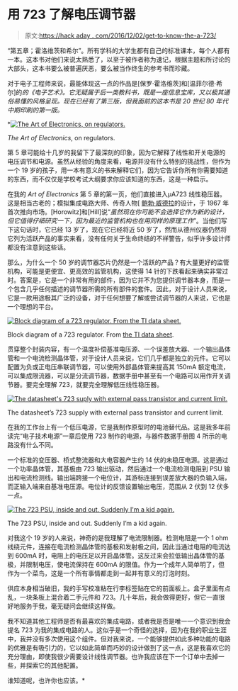 # 用 723 了解电压调节器

> 原文:[https://hack aday . com/2016/12/02/get-to-know-the-a-723/](https://hackaday.com/2016/12/02/get-to-know-voltage-regulators-with-a-723/)

“第五章；霍洛维茨和希尔”。所有学科的大学生都有自己的标准课本，每个人都有一本。这本书对他们来说太熟悉了，以至于被作者称为速记，根据主题和所讨论的大部头，这本书要么被普遍厌恶，要么被当作终生的参考书而珍藏。

对于电子工程师来说，最能体现这一点的作品是[保罗·霍洛维茨]和[温菲尔德·希尔]的[](http://artofelectronics.net/)*的《电子艺术》。它无疑属于后一类教科书，既是一座信息宝库，又以极其通俗易懂的风格呈现。现在已经有了第三版，但我面前的这本书是 20 世纪 80 年代中期印刷的第一版。*

*[![The Art of Electronics, on regulators.](../Images/d302be874cd8be768640daaab8ce18a8.png)](https://hackaday.com/wp-content/uploads/2016/10/art-of-electronics-ch51.jpg)

*The Art of Electronics*, on regulators.

第 5 章可能给十几岁的我留下了最深刻的印象，因为它解释了线性和开关电源的电压调节和电源。虽然从经验的角度来看，电源并没有什么特别的挑战性，但作为一个 19 岁的孩子，用一本有意义的书来解释它们，因为它告诉你所有你需要知道的东西，而不仅仅是学校考试大纲要求你应该知道的东西，这是一种启示。

在我的 *Art of Electronics* 第 5 章的第一页，他们直接进入μA723 线性稳压器。这是相当古老的；模拟集成电路大师、传奇人物[ [鲍勃·威德拉](https://en.wikipedia.org/wiki/Bob_Widlar)的设计，于 1967 年首次推向市场。[Horowitz]和[Hill]说“*虽然现在你可能不会选择它作为新的设计，但它值得仔细研究一下，因为最近的监管机构也在用同样的原理工作*”。当他们写下这句话时，它已经 13 岁了，现在它已经将近 50 岁了，然而从德州仪器仍然将它列为活跃产品的事实来看，没有任何关于生命终结的不祥警告，似乎许多设计师都没有注意到这些话。

那么，为什么一个 50 岁的调节器芯片仍然是一个活跃的产品？有大量更好的监管机构，可能是更便宜、更高效的监管机构，这使得 14 针的下跌看起来确实非常过时。答案是，它是一个非常有用的部件，因为它并不为您提供调节器本身，而是一个包含几乎任何描述的调节器所需的所有部件的套件。因此，对于设计人员来说，它是一款用途极其广泛的设备，对于任何想要了解或尝试调节器的人来说，它也是一个理想的平台。

[![Block diagram of a 723 regulator. From the TI data sheet.](../Images/8ce3fae7c9a2a257f52a5decee203738.png)](https://hackaday.com/wp-content/uploads/2016/10/723-block-diagram.jpg)

Block diagram of a 723 regulator. From [the TI data sheet](http://www.ti.com/lit/gpn/ua723).

贯穿整个封装内容，有一个温度补偿基准电压源、一个误差放大器、一个输出晶体管和一个电流检测晶体管，对于设计人员来说，它们几乎都是独立的元件。它可以配置为负或正电压串联调节器，可以使用外部晶体管来提高其 150mA 额定电流，可以集成限流器，可以是分流调节器，数据手册中甚至有一个电路可以用作开关调节器。要完全理解 723，就要完全理解低压线性稳压器。

[![The datasheet's 723 suply with external pass transistor and current limit.](../Images/5d6b99910bca5fb1cad5604a9ded4709.png)](https://hackaday.com/wp-content/uploads/2016/10/723-circuit.jpg)

The datasheet’s 723 supply with external pass transistor and current limit.

在我的工作台上有一个低压电源，它是我制作原型时的电池替代品。这是我多年前读完“电子技术电源”一章后使用 723 制作的电源，与器件数据手册图 4 所示的电路没有什么不同。

一个标准的变压器、桥式整流器和大电容器产生约 14 伏的未稳压电源。这是通过一个功率晶体管，其基极由 723 输出驱动，然后通过一个电流检测电阻到 PSU 输出和电流检测线。输出端跨接一个电位计，其游标连接到误差放大器的负输入端，而正输入端来自基准电压源。电位计的反馈设置输出电压，范围从 2 伏到 12 伏多一点。

[![The 723 PSU, inside and out. Suddenly I'm a kid again.](../Images/3e9e993ca98a00d18b8b5697d11cb385.png)](https://hackaday.com/wp-content/uploads/2016/10/723-bench-psu.jpg)

The 723 PSU, inside and out. Suddenly I’m a kid again.

对我这个 19 岁的人来说，神奇的是我理解了电流限制器。检测电阻是一个 1 ohm 线绕元件，连接在电流检测晶体管的基极和发射极之间，因此当通过电阻的电流达到 600mA 时，电阻上的电压足以开启晶体管。这反过来会拉低输出晶体管的基极，并限制电压，使电流保持在 600mA 的限值。作为一个成年人简单明了，但作为一个菜鸟，这是一个所有事情都走到一起并有意义的灯泡时刻。

供应本身相当破旧，我的手写校准粘在行李标签贴在它的前面板上。盒子里面有点乱，一块条板上混合着二手元件和 723。几十年后，我会做得更好，但它一直很好地服务于我，毫无疑问会继续这样做。

我不知道其他工程师是否有最喜欢的集成电路，或者我是否是唯一一个意识到我会提名 723 为我的集成电路的人。这似乎是一个奇怪的选择，因为在我的职业生涯中，我并没有多次使用这个组件。但对我来说，一个能够提供如此多种功能的电路的优雅是有吸引力的，它以如此简单而巧妙的设计做到了这一点，这是我喜欢它的充分理由，即使我很少需要设计线性调节器。也许我应该在下一个订单中去掉一些，并探索它的其他配置。

谁知道呢，也许你也应该。*